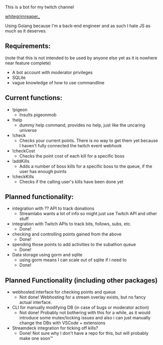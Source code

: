This is a bot for my twitch channel

[whitegrimreaper_](https://twitch.tv/whitegrimreaper_)

Using Golang because I'm a back-end engineer and as such I hate JS as much as it deserves.

## Requirements:
(note that this is not intended to be used by anyone else yet as it is nowhere near feature complete)
 - A bot account with moderator privileges
 - SQLite
 - vague knowledge of how to use commandline

## Current functions:
 - !pigeon
    - Insults pigeonmob
 - !help
    - dummy help command, provides no help, just like the uncaring universe
 - !check
    - Checks your current points. There is no way to get them yet because I haven't fully connected the twitch event webhook
 - !checkCost
    - Checks the point cost of each kill for a specific boss 
 - !addKills
    - Adds a number of boss kills for a specific boss to the queue, if the user has enough points
 - !checkKills
    - Checks if the calling user's kills have been done yet 

## Planned functionality:
 - integration with ?? API to track donations
    - Streamlabs wants a lot of info so might just use Twitch API and other stuff
 - integration with Twitch APIs to track bits, follows, subs, etc.
    - Done! 
 - checking and controlling points gained from the above
    - Done!
 - spending those points to add activities to the subathon queue
    - Done! 
 - Data storage using gorm and sqlite
    - using gorm means I can scale out of sqlite if i need to
    - Done!

## Planned Functionality (including other packages)
 - webhosted interface for checking points and queue
    - Not done! Webhosting for a stream overlay exists, but no fancy actual interface. 
 - CLI for manually modifying DB (in case of bugs or moderator action)
    - Not done! Probably not bothering with this for a while, as it would introduce some mutex/locking issues and also i can just manually change the DBs with VSCode + extensions 
 - Streamdeck integration for ticking off kills?
   - Done! Not sure why I don't have a repo for this, but will probably make one soon™
